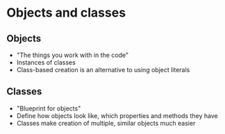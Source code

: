 # Objects and classes

## Objects

- "The things you work with in the code"
- Instances of classes
- Class-based creation is an alternative to using object literals

## Classes

- "Blueprint for objects"
- Define how objects look like, which properties and methods they have
- Classes make creation of multiple, similar objects much easier
